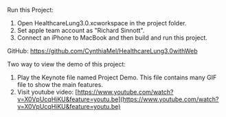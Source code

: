Run this Project:

1. Open HealthcareLung3.0.xcworkspace in the project folder.
2. Set apple team account as "Richard Sinnott".
3. Connect an iPhone to MacBook and then build and run this project.

GitHub: https://github.com/CynthiaMel/HealthcareLung3.0withWeb

Two way to view the demo of this project:

1. Play the Keynote file named Project Demo. This file contains many GIF file to show the main features.
2. Visit youtube video: [https://www.youtube.com/watch?v=X0VpUcqHiKU&feature=youtu.be](https://www.youtube.com/watch?v=X0VpUcqHiKU&feature=youtu.be)

